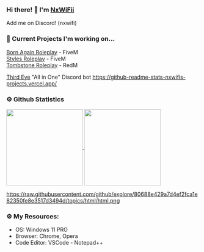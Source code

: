 ### Hi there! 👋 I'm [NxWiFii](https://github.com/NxWiFii)
Add me on Discord! (nxwifi)

### 🚧 Current Projects I'm working on... 
[Born Again Roleplay](https://discord.gg/3KAPXyUxWJ) - FiveM <br>
[Styles Roleplay](https://discord.gg/SASS2K22mz) - FiveM <br>
[Tombstone Roleplay](https://discord.gg/KD9fcZNK4G) - RedM <br>

[Third Eye](https://github.com/NxWiFii/ThirdEye) "All in One" Discord bot
https://github-readme-stats-nxwifis-projects.vercel.app/





### ⚙️ Github Statistics
<a href="https://github.com/nxwifii/github-readme-stats">
  <img height=200 align="center" src="https://github-readme-stats-git-master-nxwifis-projects.vercel.app/api?username=nxwifii&show_icons=true" />
</a>
<a href="https://github.com/nxwifii/github-readme-stats">
  <img height=200 align="center" src="" />
</a>


https://raw.githubusercontent.com/github/explore/80688e429a7d4ef2fca1e82350fe8e3517d3494d/topics/html/html.png


### ⚙️ My Resources: 
- OS: Windows 11 PRO
- Browser: Chrome, Opera
- Code Editor: VSCode - Notepad++
